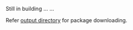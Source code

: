 Still in building ... ... 

Refer [output directory](https://github.com/lightgao/pact_borker-standalone/tree/master/output) for package downloading.